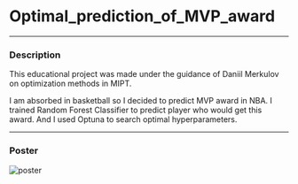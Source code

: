 # Optimal_prediction_of_MVP_award

---
### Description
This educational project was made under the guidance of Daniil Merkulov on optimization methods in MIPT.

I am absorbed in basketball so I decided to predict MVP award in NBA. I trained Random Forest Classifier to predict player who would get this award. And I used Optuna to search optimal hyperparameters. 

---
### Poster
![poster](https://github.com/vovabelonin/Optimal_prediction_of_MVP_award/blob/main/MPV_poster.jpg)
